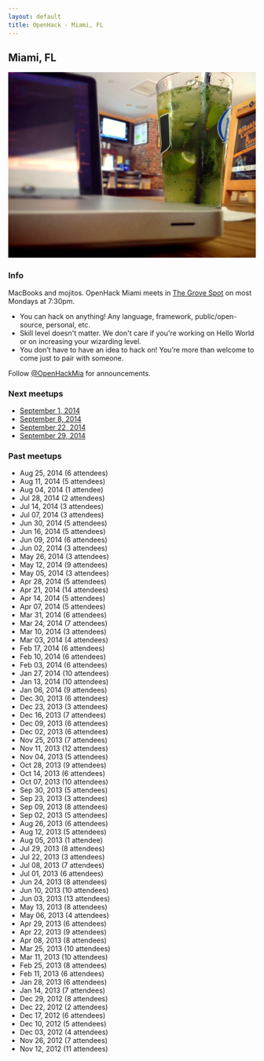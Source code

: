 ```yaml
---
layout: default
title: OpenHack - Miami, FL
---
```


## Miami, FL

![OpenHack Miami!](/miami/macbook_mojito.jpg)

### Info

MacBooks and mojitos. OpenHack Miami meets in [The Grove Spot](http://grovespot.com/) on most Mondays at 7:30pm.

* You can hack on anything! Any language, framework, public/open-source, personal, etc.
* Skill level doesn't matter. We don't care if you're working on Hello World or on increasing your wizarding level.
* You don’t have to have an idea to hack on! You’re more than welcome to come just to pair with someone.

Follow [@OpenHackMia](http://twitter.com/openhackmia) for announcements.

### Next meetups

* [September 1, 2014](http://www.meetup.com/miamirb/events/203598422/)
* [September 8, 2014](http://www.meetup.com/miamirb/events/203598482/)
* [September 22, 2014](http://www.meetup.com/miamirb/events/203598702/)
* [September 29, 2014](http://www.meetup.com/miamirb/events/203598932/)

### Past meetups

* Aug 25, 2014 (6 attendees)
* Aug 11, 2014 (5 attendees)
* Aug 04, 2014 (1 attendee)
* Jul 28, 2014 (2 attendees)
* Jul 14, 2014 (3 attendees)
* Jul 07, 2014 (3 attendees)
* Jun 30, 2014 (5 attendees)
* Jun 16, 2014 (5 attendees)
* Jun 09, 2014 (6 attendees)
* Jun 02, 2014 (3 attendees)
* May 26, 2014 (3 attendees)
* May 12, 2014 (9 attendees)
* May 05, 2014 (3 attendees)
* Apr 28, 2014 (5 attendees)
* Apr 21, 2014 (14 attendees)
* Apr 14, 2014 (5 attendees)
* Apr 07, 2014 (5 attendees)
* Mar 31, 2014 (6 attendees)
* Mar 24, 2014 (7 attendees)
* Mar 10, 2014 (3 attendees)
* Mar 03, 2014 (4 attendees)
* Feb 17, 2014 (6 attendees)
* Feb 10, 2014 (6 attendees)
* Feb 03, 2014 (6 attendees)
* Jan 27, 2014 (10 attendees)
* Jan 13, 2014 (10 attendees)
* Jan 06, 2014 (9 attendees)
* Dec 30, 2013 (6 attendees)
* Dec 23, 2013 (3 attendees)
* Dec 16, 2013 (7 attendees)
* Dec 09, 2013 (6 attendees)
* Dec 02, 2013 (6 attendees)
* Nov 25, 2013 (7 attendees)
* Nov 11, 2013 (12 attendees)
* Nov 04, 2013 (5 attendees)
* Oct 28, 2013 (9 attendees)
* Oct 14, 2013 (6 attendees)
* Oct 07, 2013 (10 attendees)
* Sep 30, 2013 (5 attendees)
* Sep 23, 2013 (3 attendees)
* Sep 09, 2013 (8 attendees)
* Sep 02, 2013 (5 attendees)
* Aug 26, 2013 (6 attendees)
* Aug 12, 2013 (5 attendees)
* Aug 05, 2013 (1 attendee)
* Jul 29, 2013 (8 attendees)
* Jul 22, 2013 (3 attendees)
* Jul 08, 2013 (7 attendees)
* Jul 01, 2013 (6 attendees)
* Jun 24, 2013 (8 attendees)
* Jun 10, 2013 (10 attendees)
* Jun 03, 2013 (13 attendees)
* May 13, 2013 (8 attendees)
* May 06, 2013 (4 attendees)
* Apr 29, 2013 (6 attendees)
* Apr 22, 2013 (9 attendees)
* Apr 08, 2013 (8 attendees)
* Mar 25, 2013 (10 attendees)
* Mar 11, 2013 (10 attendees)
* Feb 25, 2013 (8 attendees)
* Feb 11, 2013 (6 attendees)
* Jan 28, 2013 (6 attendees)
* Jan 14, 2013 (7 attendees)
* Dec 29, 2012 (8 attendees)
* Dec 22, 2012 (2 attendees)
* Dec 17, 2012 (6 attendees)
* Dec 10, 2012 (5 attendees)
* Dec 03, 2012 (4 attendees)
* Nov 26, 2012 (7 attendees)
* Nov 12, 2012 (11 attendees)
